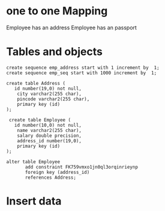 # one to one Mapping
  Employee has an address
  Employee has an passport
  

# Tables and objects
	create sequence emp_address start with 1 increment by  1;
	create sequence emp_seq start with 1000 increment by  1;
	
	create table Address (
       id number(19,0) not null,
        city varchar2(255 char),
        pincode varchar2(255 char),
        primary key (id)
    );
    
     create table Employee (
       id number(10,0) not null,
        name varchar2(255 char),
        salary double precision,
        address_id number(19,0),
        primary key (id)
    );
	
	alter table Employee 
	       add constraint FK759vmxo1jn0ql3orqinrieynp 
	       foreign key (address_id) 
	       references Address;
	       


# Insert data

	